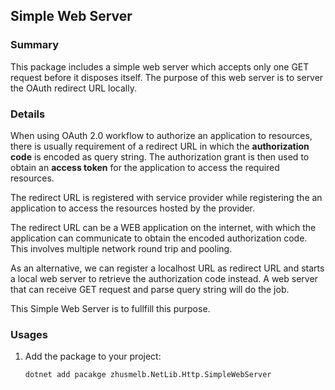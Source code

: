 ## Simple Web Server ##

### Summary ###

This package includes a simple web server which accepts only one GET request before it disposes itself. The purpose of this web server is to server the OAuth redirect URL locally. 

### Details ###

When using OAuth 2.0 workflow to authorize an application to resources, there is usually requirement of a redirect URL in which the **authorization code** is encoded as query string. The authorization grant is then used to obtain an **access token** for the application to access the required resources.

The redirect URL is registered with service provider while registering the an application to access the resources hosted by the provider. 

The redirect URL can be a WEB application on the internet, with which the application can communicate to obtain the encoded authorization code. This involves multiple network round trip and pooling.

As an alternative, we can register a localhost URL as redirect URL and starts a local web server to retrieve the authorization code instead. A web server that can receive GET request and parse query string will do the job.

This Simple Web Server is to fullfill this purpose.

### Usages ###

1. Add the package to your project:
   ```
   dotnet add pacakge zhusmelb.NetLib.Http.SimpleWebServer
   ```
